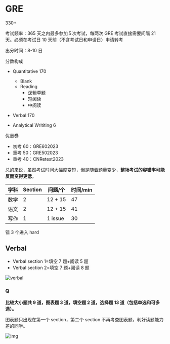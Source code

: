 # GRE

330+

考试频率：365 天之内最多参加５次考试，每两次 GRE 考试直接需要间隔 21 天。必须在考试日 10 天前（不含考试日和申请日）申请转考

出分时间：8-10 日

分数构成

- Quantitative 170

  - Blank
  - Reading
    - 逻辑单题
    - 短阅读
    - 中阅读

- Verbal 170
- Analytical Writiting 6

优惠券

- 初考 60：GRE602023
- 重考 50：GRE502023
- 重考 40：CNRetest2023

总的来说，虽然考试时间大幅度变短，但是随着题量变少，**整场考试的容错率可能反而变得更低**。

| 学科 | Section | 问题/个 | 时间/min |
| ---- | ------- | ------- | -------- |
| 数学 | 2       | 12 + 15 | 47       |
| 语文 | 2       | 12 + 15 | 41       |
| 写作 | 1       | 1 issue | 30       |

错 3 个进入 hard

## Verbal

- Verbal section 1=填空 7 题+阅读 5 题
- Verbal section 2=填空 7 题+阅读 8 题

![verbal](https://cdn.jsdelivr.net/gh/davidliuk/images@master/blog/40e45e93a8ec4e9b89c6d20749a38645.jpeg)

### Q

**比较大小题共 9 道，图表题 3 道，填空题 2 道，选择题 13 道（包括单选和可多选）。**

图表题只出现在第一个 section，第二个 section 不再考查图表题，利好读题能力差的同学。

![img](https://cdn.jsdelivr.net/gh/davidliuk/images@master/blog/6c67944d93164606b57fc556327dc9a7.jpeg)
